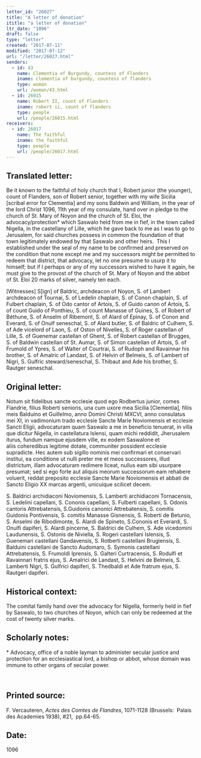 ```yaml
---
letter_id: "26027"
title: "A letter of donation"
ititle: "a letter of donation"
ltr_date: "1096"
draft: false
type: "letter"
created: "2017-07-11"
modified: "2017-07-12"
url: "/letter/26027.html"
senders:
  - id: 43
    name: Clementia of Burgundy, countess of Flanders
    iname: clementia of burgundy, countess of flanders
    type: woman
    url: /woman/43.html
  - id: 26015
    name: Robert II, count of Flanders
    iname: robert ii, count of flanders
    type: people
    url: /people/26015.html
receivers:
  - id: 26017
    name: The faithful
    iname: the faithful
    type: people
    url: /people/26017.html
---
```

<h2> Translated letter:</h2><p>Be it known to the faithful of holy church that I, Robert junior (the younger), count of Flanders, son of Robert senior, together with my wife Sicilia [scribal error for Clementia] and my sons Baldwin and William, in the year of the lord Christ 1096, 11th year of my consulate, hand over in pledge to the church of St. Mary of Noyon and the church of St. Eloi, the advocacy/protection* which Saswalo held from me in fief, in the town called Nigella, in the castellany of Lille, which he gave back to me as I was to go to Jerusalem, for said churches possess in common the foundation of that town legitimately endowed by that Saswalo and other heirs.&nbsp; This I established under the seal of my name to be confirmed and preserved on the condition that none except me and my successors might be permitted to redeem that district, that advocacy, let no one presume to usurp it to himself; but if I perhaps or any of my successors wished to have it again, he must give to the provost of the church of St. Mary of Noyon and the abbot of St. Eloi 20 marks of silver, namely ten each.</p><p>[Witnesses] S[ign] of Baldric, archdeacon of Noyon, S. of Lambert archdeacon of Tournai, S. of Ledelin chaplain, S. of Conon chaplain, S. of Fulbert chaplain, S. of Odo cantor of Artois, S. of Guido canon of Artois, S. of count Guido of Ponthieu, S. of count Manasse of Guines, S. of Robert of Béthune, S. of Anselm of Ribemont, S. of Alard of Epinay, S. of Conon and Everard, S. of Onulf seneschal, S. of Alard butler, S. of Baldric of Culhem, S. of Ade vicelord of Laon, S. of Oston of Nivelles, S. of Roger castellan of Lille, S. of Guenemar castellan of Ghent, S. of Robert castellan of Brugges, S. of Baldwin castellan of St. Aumar, S. of Simon castellan of Artois, S. of Frumold of Ypres, S. of Walter of Courtrai, S. of Rudoph and Ravainnar his brother, S. of Amalric of Landast, S. of Helvin of Belmeis, S. of Lambert of Nigri, S. Gulfric steward/seneschal, S. Thibaut and Ade his brother, S. Rautger seneschal.&nbsp;&nbsp;</p><h2 class="mt-4"> Original letter:</h2><p>Notum sit fidelibus sancte ecclesie quod ego Rodbertus junior, comes Flandrie, filius Roberti senioris, una cum uxore mea Sicilia [Clementia], filiis meis Balduino et Guillelmo, anno Domini Christi MXCVI, anno consulatus mei XI, in vadimonium trado ecclesie Sancte Marie Noviomensis et ecclesie Sancti Eligii, advocaturam quam Saswalo a me in beneficio tenuerat, in villa que dicitur Nigella, in castellatura Islensi, quam michi reddidit, Jherusalem iturus, fundum namque ejusdem ville, ex eodem Saswalone et aliis&nbsp;coheredibus legitime dotate, communiter possident ecclesie supradicte. Hec autem sub sigillo nominis mei confirmari et conservari institui, ea conditione ut nulli preter me et meos successores, illud districtum, illam advocaturam redimere liceat, nullus eam sibi usurpare presumat; sed si ego forte aut aliquis meorum successorum eam rehabere voluerit, reddat preposito ecclesie Sancte Marie Noviomensis et abbati de Sancto Eligio XX marcas argenti, unicuique scilicet decem.</p><p>S. Baldrici archidiaconi Noviomensis, S. Lamberti archidiaconi Tornacensis, S. Ledelini capellani, S. Cononis capellani, S. Fulberti capellani, S. Odonis cantoris Attrebatensis, S.Guidonis canonici Attrebatensis, S. comitis Guidonis Pontivensis, S. comitis Manasse Gisnensis, S. Roberti de Betunio, S. Anselmi de Ribodimonte, S. Alardi de Spineto, S.Cononis et Everardi, S. Onulfi dapiferi, S. Alardi pincerne, S. Baldrici de Culhem, S. Ade vicedomini Laudunensis, S. Ostonis de Niviella, S. Rogeri castellani Islensis, S. Guenemari castellani Gandavensis, S. Rotberti castellani Brugiensis, S. Balduini castellani de Sancto Audomaro, S. Symonis castellani Attrebatensis, S. Frumoldi Iprensis, S. Galteri&nbsp;Curtracensis, S. Rodulfi et Ravainnari fratris ejus, S. Amalrici de Landast, S. Helvini de Belmeis, S. Lamberti Nigri, S. Gulfrici dapiferi, S. Thedbaldi et Ade fratrum ejus, S. Rautgeri dapiferi.</p><h2 class="mt-4"> Historical context:</h2><p>The comital family hand over the advocacy for Nigella, formerly held in fief by Saswalo, to two churches of Noyon, which can only be redeemed at the cost of twenty silver marks.</p><h2 class="mt-4"> Scholarly notes:</h2><p>* Advocacy, office of a noble layman to administer secular justice and protection for an ecclesiastical lord, a bishop or abbot, whose domain was immune to other organs of secular power.</p><p>&nbsp;</p><h2 class="mt-4"> Printed source:</h2><p><span>F. Vercauteren,<span class="apple-converted-space">&nbsp;</span><i>Actes des Comtes de Flandres</i>, 1071-1128 (Brussels:&nbsp; Palais des Academies 1938), #21,&nbsp; pp.64-65.&nbsp;&nbsp;</span></p><h2 class="mt-4"> Date:</h2>1096